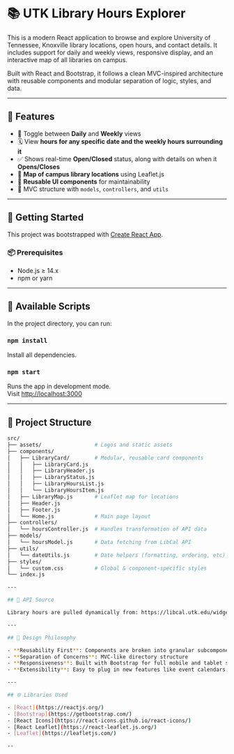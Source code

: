 # 📚 UTK Library Hours Explorer

This is a modern React application to browse and explore University of Tennessee, Knoxville library locations, open hours, and contact details. It includes support for daily and weekly views, responsive display, and an interactive map of all libraries on campus.

Built with React and Bootstrap, it follows a clean MVC-inspired architecture with reusable components and modular separation of logic, styles, and data.

---

## 🔧 Features

- 📅 Toggle between **Daily** and **Weekly** views
- 🗓️ View **hours for any specific date and the weekly hours surrounding it**
- ✅ Shows real-time **Open/Closed** status, along with details on when it **Opens/Closes**
- 📍 **Map of campus library locations** using Leaflet.js
- 🧩 **Reusable UI components** for maintainability
- 🧠 MVC structure with `models`, `controllers`, and `utils`

---

## 🚀 Getting Started

This project was bootstrapped with [Create React App](https://github.com/facebook/create-react-app).

### 📦 Prerequisites

- Node.js ≥ 14.x
- npm or yarn

---

## 🔧 Available Scripts

In the project directory, you can run:

### `npm install`

Install all dependencies.

### `npm start`

Runs the app in development mode.  
Visit [http://localhost:3000](http://localhost:3000)

---

## 📁 Project Structure

```bash
src/
├── assets/                 # Logos and static assets
├── components/
│   ├── LibraryCard/        # Modular, reusable card components
│   │   ├── LibraryCard.js
│   │   ├── LibraryHeader.js
│   │   ├── LibraryStatus.js
│   │   ├── LibraryHoursList.js
│   │   └── LibraryHoursItem.js
│   ├── LibraryMap.js       # Leaflet map for locations
│   ├── Header.js
│   ├── Footer.js
│   └── Home.js             # Main page layout
├── controllers/
│   └── hoursController.js  # Handles transformation of API data
├── models/
│   └── hoursModel.js       # Data fetching from LibCal API
├── utils/
│   └── dateUtils.js        # Date helpers (formatting, ordering, etc)
├── styles/
│   └── custom.css          # Global & component-specific styles
└── index.js

---

## 🔌 API Source

Library hours are pulled dynamically from: https://libcal.utk.edu/widget/hours/grid?format=json&weeks=4

---

## 🧠 Design Philosophy

- **Reusability First**: Components are broken into granular subcomponents like `LibraryStatus`, `LibraryHeader`, etc.
- **Separation of Concerns**: MVC-like directory structure
- **Responsiveness**: Built with Bootstrap for full mobile and tablet support
- **Extensibility**: Easy to plug in new features like event calendars, library reservations, etc.

---

## 🌐 Libraries Used

- [React](https://reactjs.org/)
- [Bootstrap](https://getbootstrap.com/)
- [React Icons](https://react-icons.github.io/react-icons/)
- [React Leaflet](https://react-leaflet.js.org/)
- [Leaflet](https://leafletjs.com/)

--
```
